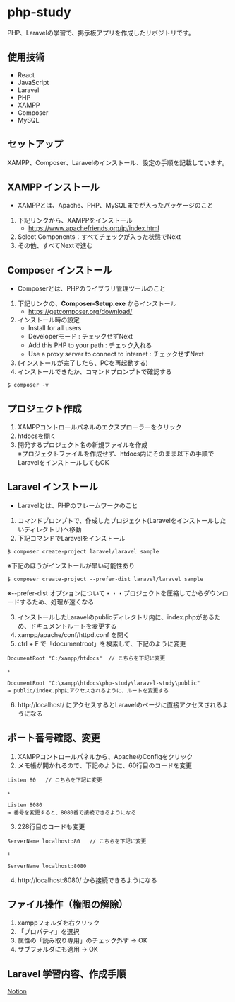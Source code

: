 # php-study
PHP、Laravelの学習で、掲示板アプリを作成したリポジトリです。


## 使用技術
- React
- JavaScript
- Laravel
- PHP
- XAMPP
- Composer
- MySQL


## セットアップ
XAMPP、Composer、Laravelのインストール、設定の手順を記載しています。


## XAMPP インストール
- XAMPPとは、Apache、PHP、MySQLまでが入ったパッケージのこと

1. 下記リンクから、XAMPPをインストール
    * https://www.apachefriends.org/jp/index.html
2. Select Components：すべてチェックが入った状態でNext
3. その他、すべてNextで進む


## Composer インストール
- Composerとは、PHPのライブラリ管理ツールのこと

1. 下記リンクの、__Composer-Setup.exe__ からインストール
    * https://getcomposer.org/download/
2. インストール時の設定
    * Install for all users
    * Developerモード : チェックせずNext
    * Add this PHP to your path : チェック入れる
    * Use a proxy server to connect to internet : チェックせずNext
3. (インストールが完了したら、PCを再起動する)
4. インストールできたか、コマンドプロンプトで確認する
```
$ composer -v
```


## プロジェクト作成
1. XAMPPコントロールパネルのエクスプローラーをクリック
2. htdocsを開く
3. 開発するプロジェクト名の新規ファイルを作成  
    ※プロジェクトファイルを作成せず、htdocs内にそのまま以下の手順でLaravelをインストールしてもOK


## Laravel インストール
- Laravelとは、PHPのフレームワークのこと

1. コマンドプロンプトで、作成したプロジェクト(Laravelをインストールしたいディレクトリ)へ移動
2. 下記コマンドでLaravelをインストール
```
$ composer create-project laravel/laravel sample
```  

  ※下記のほうがインストールが早い可能性あり
```
$ composer create-project --prefer-dist laravel/laravel sample
```

  ※--prefer-dist オプションについて・・・プロジェクトを圧縮してからダウンロードするため、処理が速くなる

3. インストールしたLaravelのpublicディレクトリ内に、index.phpがあるため、ドキュメントルートを変更する
4. xampp/apache/conf/httpd.conf を開く
5. ctrl + F で「documentroot」を検索して、下記のように変更
```
DocumentRoot "C:/xampp/htdocs"  // こちらを下記に変更

↓

DocumentRoot "C:\xampp\htdocs\php-study\laravel-study\public"
→ public/index.phpにアクセスされるように、ルートを変更する
```

6. http://localhost/ にアクセスするとLaravelのページに直接アクセスされるようになる


## ポート番号確認、変更
1. XAMPPコントロールパネルから、ApacheのConfigをクリック
2. メモ帳が開かれるので、下記のように、60行目のコードを変更
```
Listen 80   // こちらを下記に変更

↓

Listen 8080
→ 番号を変更すると、8080番で接続できるようになる
```

3. 228行目のコードも変更
```
ServerName localhost:80   // こちらを下記に変更

↓

ServerName localhost:8080
```

4. http://localhost:8080/ から接続できるようになる


## ファイル操作（権限の解除）
1. xamppフォルダを右クリック
2. 「プロパティ」を選択
3. 属性の「読み取り専用」のチェック外す → OK
4. サブフォルダにも適用 → OK


## Laravel 学習内容、作成手順
[Notion](https://volcano-lightning-92e.notion.site/Laravel-2de0267dae4d425b85b53e8ffecb420f?pvs=4)
